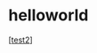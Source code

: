 # helloworld
[[test2]]




[//begin]: # "Autogenerated link references for markdown compatibility"
[test2]: ../../data/test2 "test2"
[//end]: # "Autogenerated link references"